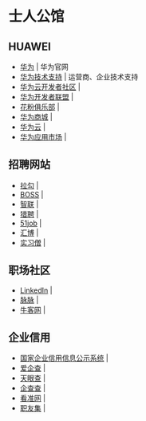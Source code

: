 # 士人公馆

## HUAWEI

- [华为](https://huawei.com/) | 华为官网
- [华为技术支持](https://support.huawei.com/) | 运营商、企业技术支持
- [华为云开发者社区](https://developer.huaweicloud.com/) | 
- [华为开发者联盟](https://developer.huawei.com/cn/) | 
- [花粉俱乐部](https://club.huawei.com/) | 
- [华为商城](https://www.vmall.com/) | 
- [华为云](https://www.huaweicloud.com/) | 
- [华为应用市场](https://appgallery.huawei.com/) | 

## 招聘网站

- [拉勾](https://www.lagou.com/) | 
- [BOSS](https://www.zhipin.com/) | 
- [智联](https://www.zhaopin.com/) | 
- [猎聘](https://www.liepin.com/) | 
- [51job](https://www.51job.com/) | 
- [汇博](https://www.huibo.com/cq/) | 
- [实习僧](https://www.shixiseng.com/) | 

## 职场社区

- [LinkedIn](https://www.linkedin.com/) | 
- [脉脉](https://maimai.cn/) | 
- [牛客网](https://www.nowcoder.com/) | 

## 企业信用

- [国家企业信用信息公示系统](http://cq.gsxt.gov.cn/) | 
- [爱企查](https://aiqicha.baidu.com/) | 
- [天眼查](https://www.tianyancha.com/) | 
- [企查查](https://www.qcc.com/) | 
- [看准网](https://www.kanzhun.com/) | 
- [职友集](https://www.jobui.com/) | 